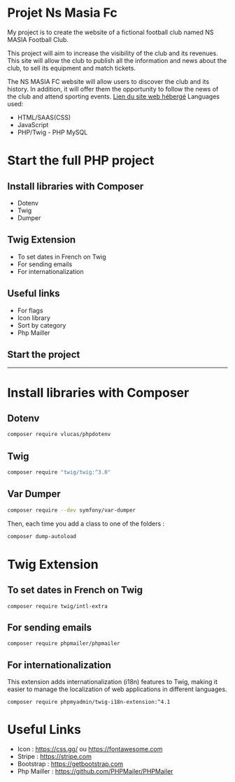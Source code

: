 # Projet Ns Masia Fc

My project is to create the website of a fictional football club named NS MASIA Football Club.

This project will aim to increase the visibility of the club and its revenues. This site will allow the club to publish all the information and news about the club, to sell its equipment and match tickets.

The NS MASIA FC website will allow users to discover the club and its history. In addition, it will offer them the opportunity to follow the news of the club and attend sporting events.
<a href="https://nsmasiafc.alwaysdata.net">Lien du site web hébergé</a>
Languages used:
* HTML/SAAS(CSS)
* JavaScript 
* PHP/Twig - PHP MySQL

# Start the full PHP project

## Install libraries with Composer

- Dotenv
- Twig
- Dumper

## Twig Extension

- To set dates in French on Twig
- For sending emails
- For internationalization

## Useful links

- For flags 
- Icon library 
- Sort by category
- Php Mailler

## Start the project

---

# Install libraries with Composer

## Dotenv

```sh
composer require vlucas/phpdotenv
```

## Twig

```sh
composer require "twig/twig:^3.0"
```

## Var Dumper

```sh
composer require --dev symfony/var-dumper
```

<p>Then, each time you add a class to one of the folders :</p>

```sh
composer dump-autoload
```
# Twig Extension

## To set dates in French on Twig

```
composer require twig/intl-extra
```

## For sending emails

```
composer require phpmailer/phpmailer
```

## For internationalization

This extension adds internationalization (i18n) features to Twig, making it easier to manage the localization of web applications in different languages.

```
composer require phpmyadmin/twig-i18n-extension:^4.1
```

# Useful Links

- Icon : https://css.gg/ ou https://fontawesome.com
- Stripe : https://stripe.com
- Bootstrap : https://getbootstrap.com
- Php Mailler : https://github.com/PHPMailer/PHPMailer
